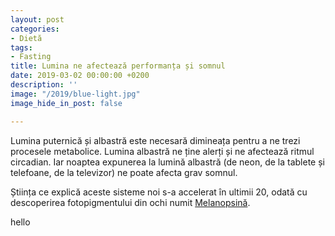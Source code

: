 ```yaml
---
layout: post
categories:
- Dietă
tags:
- Fasting
title: Lumina ne afectează performanța și somnul
date: 2019-03-02 00:00:00 +0200
description: ''
image: "/2019/blue-light.jpg"
image_hide_in_post: false

---
```

<p class="intro"><span class="dropcap">L</span>umina puternică și albastră este necesară dimineața pentru a ne trezi procesele metabolice. Lumina albastră ne ține alerți și ne afectează ritmul circadian. Iar noaptea expunerea la lumină albastră (de neon, de la tablete și telefoane, de la televizor) ne poate afecta grav somnul.</p>

Știința ce explică aceste sisteme noi s-a accelerat în ultimii 20, odată cu descoperirea fotopigmentului din ochi numit [Melanopsină](https://en.wikipedia.org/wiki/Melanopsin).

hello